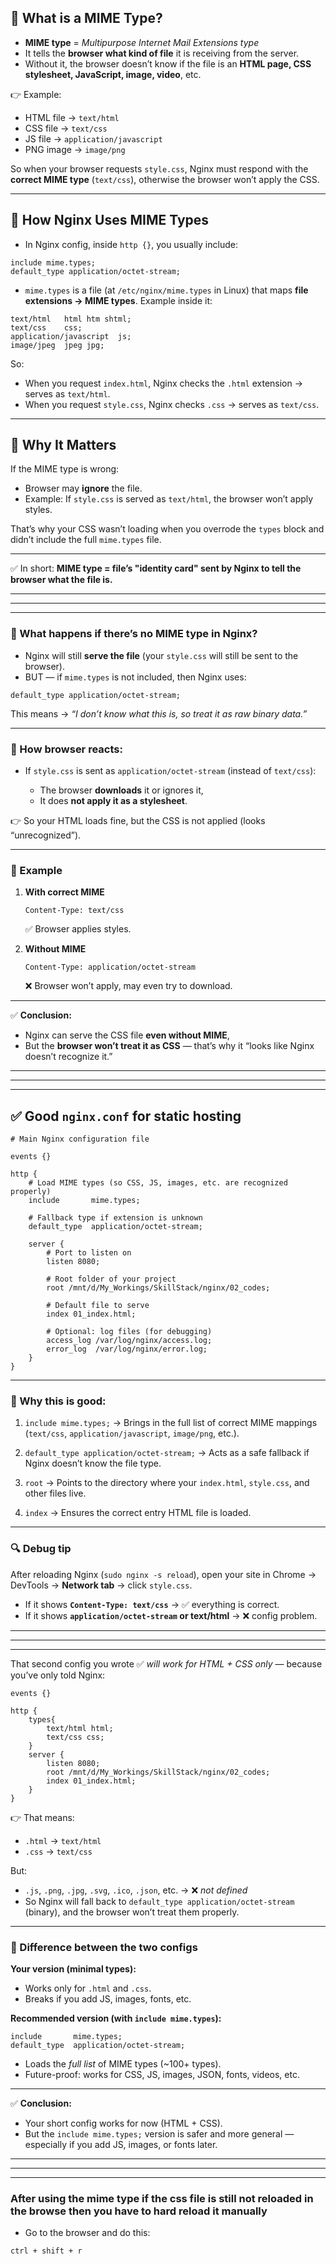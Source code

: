 ## 🔹 What is a MIME Type?

* **MIME type** = *Multipurpose Internet Mail Extensions type*
* It tells the **browser what kind of file** it is receiving from the server.
* Without it, the browser doesn’t know if the file is an **HTML page, CSS stylesheet, JavaScript, image, video**, etc.

👉 Example:

* HTML file → `text/html`
* CSS file → `text/css`
* JS file → `application/javascript`
* PNG image → `image/png`

So when your browser requests `style.css`, Nginx must respond with the **correct MIME type** (`text/css`), otherwise the browser won’t apply the CSS.

---

## 🔹 How Nginx Uses MIME Types

* In Nginx config, inside `http {}`, you usually include:

```nginx
include mime.types;
default_type application/octet-stream;
```

* `mime.types` is a file (at `/etc/nginx/mime.types` in Linux) that maps **file extensions → MIME types**.
  Example inside it:

```nginx
text/html   html htm shtml;
text/css    css;
application/javascript  js;
image/jpeg  jpeg jpg;
```

So:

* When you request `index.html`, Nginx checks the `.html` extension → serves as `text/html`.
* When you request `style.css`, Nginx checks `.css` → serves as `text/css`.

---

## 🔹 Why It Matters

If the MIME type is wrong:

* Browser may **ignore** the file.
* Example: If `style.css` is served as `text/html`, the browser won’t apply styles.

That’s why your CSS wasn’t loading when you overrode the `types` block and didn’t include the full `mime.types` file.

---

✅ In short:
**MIME type = file’s "identity card" sent by Nginx to tell the browser what the file is.**

---
---
---

### 🔹 What happens if there’s **no MIME type** in Nginx?

* Nginx will still **serve the file** (your `style.css` will still be sent to the browser).
* BUT — if `mime.types` is not included, then Nginx uses:

```nginx
default_type application/octet-stream;
```

This means → *“I don’t know what this is, so treat it as raw binary data.”*

---

### 🔹 How browser reacts:

* If `style.css` is sent as `application/octet-stream` (instead of `text/css`):

  * The browser **downloads** it or ignores it,
  * It does **not apply it as a stylesheet**.

👉 So your HTML loads fine, but the CSS is not applied (looks “unrecognized”).

---

### 🔹 Example

1. **With correct MIME**

   ```
   Content-Type: text/css
   ```

   ✅ Browser applies styles.

2. **Without MIME**

   ```
   Content-Type: application/octet-stream
   ```

   ❌ Browser won’t apply, may even try to download.

---

✅ **Conclusion:**

* Nginx can serve the CSS file **even without MIME**,
* But the **browser won’t treat it as CSS** — that’s why it “looks like Nginx doesn’t recognize it.”



---
---
---



## ✅ Good `nginx.conf` for static hosting

```nginx
# Main Nginx configuration file

events {}

http {
    # Load MIME types (so CSS, JS, images, etc. are recognized properly)
    include       mime.types;

    # Fallback type if extension is unknown
    default_type  application/octet-stream;

    server {
        # Port to listen on
        listen 8080;

        # Root folder of your project
        root /mnt/d/My_Workings/SkillStack/nginx/02_codes;

        # Default file to serve
        index 01_index.html;

        # Optional: log files (for debugging)
        access_log /var/log/nginx/access.log;
        error_log  /var/log/nginx/error.log;
    }
}
```

---

### 🔹 Why this is good:

1. `include mime.types;`
   → Brings in the full list of correct MIME mappings (`text/css`, `application/javascript`, `image/png`, etc.).

2. `default_type application/octet-stream;`
   → Acts as a safe fallback if Nginx doesn’t know the file type.

3. `root`
   → Points to the directory where your `index.html`, `style.css`, and other files live.

4. `index`
   → Ensures the correct entry HTML file is loaded.

---

### 🔍 Debug tip

After reloading Nginx (`sudo nginx -s reload`), open your site in Chrome → DevTools → **Network tab** → click `style.css`.

* If it shows **`Content-Type: text/css`** → ✅ everything is correct.
* If it shows **`application/octet-stream` or text/html** → ❌ config problem.

---
---
---


That second config you wrote ✅ *will work for HTML + CSS only* — because you’ve only told Nginx:

```nginx
events {}

http {
    types{
        text/html html;
        text/css css;
    }
    server {
        listen 8080;
        root /mnt/d/My_Workings/SkillStack/nginx/02_codes;
        index 01_index.html;
    }
}
```

👉 That means:

* `.html` → `text/html`
* `.css` → `text/css`

But:

* `.js`, `.png`, `.jpg`, `.svg`, `.ico`, `.json`, etc. → ❌ *not defined*
* So Nginx will fall back to `default_type application/octet-stream` (binary), and the browser won’t treat them properly.

---

### 🔹 Difference between the two configs

**Your version (minimal types):**

* Works only for `.html` and `.css`.
* Breaks if you add JS, images, fonts, etc.

**Recommended version (with `include mime.types`):**

```nginx
include       mime.types;
default_type  application/octet-stream;
```

* Loads the *full list* of MIME types (\~100+ types).
* Future-proof: works for CSS, JS, images, JSON, fonts, videos, etc.

---

✅ **Conclusion:**

* Your short config works for now (HTML + CSS).
* But the `include mime.types;` version is safer and more general — especially if you add JS, images, or fonts later.


---
---
---


### After using the mime type if the css file  is still not reloaded in the browse then you have to hard reload it manually 

- Go to the browser and do this:

```
ctrl + shift + r
```
